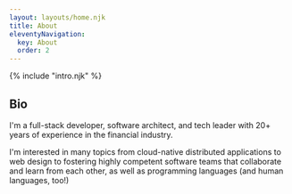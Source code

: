 ```yaml
---
layout: layouts/home.njk
title: About
eleventyNavigation:
  key: About
  order: 2
---
```


{% include "intro.njk" %}

<section class="bio">
  <h1>Bio</h1>
  <p>
    I'm a full-stack developer, software architect, and tech leader with 20+ years of experience in the financial industry.
  </p>
  <p>
    I'm interested in many topics from cloud-native distributed applications to web design to fostering highly competent software teams that collaborate and learn from each other, as well as programming languages (and human languages, too!)
  </p>
</section>
